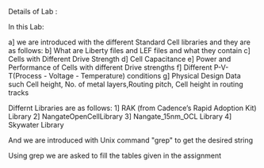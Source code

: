 Details of Lab :

In this Lab:

a] we are introduced with the different Standard Cell libraries and they are as follows:
b] What are Liberty files and LEF files and what they contain
c] Cells with Different Drive Strength
d] Cell Capacitance
e] Power and Performance of Cells with different Drive strengths
f] Different P-V-T(Process - Voltage - Temperature) conditions
g] Physical Design Data such Cell height, No. of metal layers,Routing pitch, Cell height in routing tracks

Differnt Libraries are as follows: 
1] RAK (from Cadence’s Rapid Adoption Kit) Library
2] NangateOpenCellLibrary
3] Nangate_15nm_OCL Library
4] Skywater Library

And we are introduced with Unix command "grep" to get the desired string

Using grep we are asked to fill the tables given in the assignment
